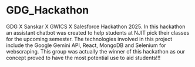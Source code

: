 # GDG_Hackathon
GDG X Sanskar X GWICS X Salesforce Hackathon 2025.
In this hackathon an assistant chatbot was created to help students at NJIT pick their classes for the upcoming semester. The technologies involved in this project include the Google Gemini API, React, MongoDB and Selenium for webscraping.
This group was actually the winner of this hackathon as our concept proved to have the most potential use to aid students!!!
